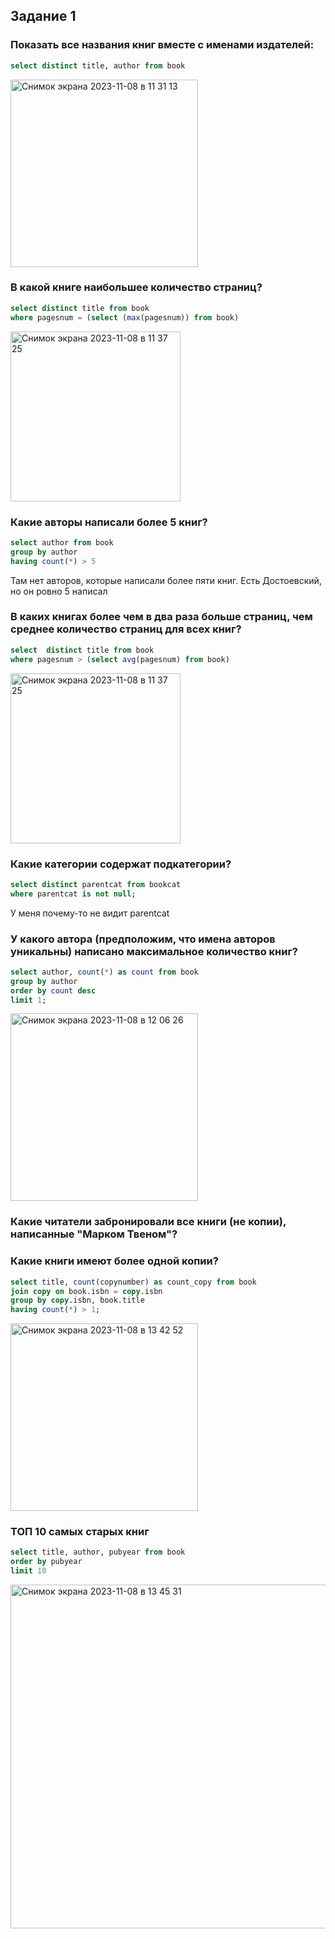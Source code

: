 ## Задание 1
### Показать все названия книг вместе с именами издателей:
``` sql
select distinct title, author from book
```
<img width="300" alt="Снимок экрана 2023-11-08 в 11 31 13" src="https://github.com/KamlR/DataBases/assets/115434090/c764c9a8-6573-4d73-909a-47006d4787da">

### В какой книге наибольшее количество страниц?
``` sql
select distinct title from book
where pagesnum = (select (max(pagesnum)) from book)
```
<img width="272" alt="Снимок экрана 2023-11-08 в 11 37 25" src="https://github.com/KamlR/DataBases/assets/115434090/aee3b3dc-c036-4e35-9611-c83074e55003">


### Какие авторы написали более 5 книг?
``` sql
select author from book
group by author
having count(*) > 5
```
Там нет авторов, которые написали более пяти книг. Есть Достоевский, но он ровно 5 написал

### В каких книгах более чем в два раза больше страниц, чем среднее количество страниц для всех книг?
``` sql
select  distinct title from book
where pagesnum > (select avg(pagesnum) from book)
```
<img width="272" alt="Снимок экрана 2023-11-08 в 11 37 25" src="https://github.com/KamlR/DataBases/assets/115434090/2163e225-1bc5-4dd5-b9bf-59161fd20e66">

### Какие категории содержат подкатегории?
``` sql
select distinct parentcat from bookcat
where parentcat is not null;
```
У меня почему-то не видит parentcat

### У какого автора (предположим, что имена авторов уникальны) написано максимальное количество книг?
``` sql
select author, count(*) as count from book
group by author
order by count desc
limit 1;
```
<img width="300" alt="Снимок экрана 2023-11-08 в 12 06 26" src="https://github.com/KamlR/DataBases/assets/115434090/e45e9f3d-d8c2-4106-a7c8-a3259f149151">

### Какие читатели забронировали все книги (не копии), написанные "Марком Твеном"?

### Какие книги имеют более одной копии? 
``` sql
select title, count(copynumber) as count_copy from book
join copy on book.isbn = copy.isbn
group by copy.isbn, book.title
having count(*) > 1;
```
<img width="300" alt="Снимок экрана 2023-11-08 в 13 42 52" src="https://github.com/KamlR/DataBases/assets/115434090/44ca40bf-3336-493e-bda9-9793e00a5927">

### ТОП 10 самых старых книг
``` sql
select title, author, pubyear from book
order by pubyear
limit 10
```
<img width="550" alt="Снимок экрана 2023-11-08 в 13 45 31" src="https://github.com/KamlR/DataBases/assets/115434090/2f73fda0-ec7f-4235-99ff-8255f92b5773">
